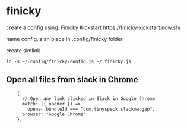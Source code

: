 # finicky
create a config using:  Finicky Kickstart
https://finicky-kickstart.now.sh/

name config.js an place in .config/finicky folder

create simlink
```
ln -s ~/.config/finicky/config.js ~/.finicky.js
```

## Open all files from slack in Chrome

```
    {
      // Open any link clicked in Slack in Google Chrome
      match: ({ opener }) =>
        opener.bundleId === "com.tinyspeck.slackmacgap",
      browser: "Google Chrome"
    },
```
